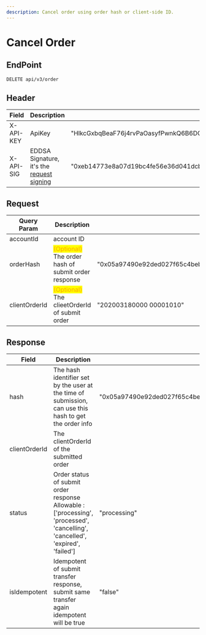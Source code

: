 ```yaml
---
description: Cancel order using order hash or client-side ID.
---
```


# Cancel Order

## EndPoint

```
DELETE api/v3/order
```



## Header

<table><thead><tr><th>Field</th><th>Description</th><th>Example</th><th data-hidden>Type</th><th data-hidden>Required</th></tr></thead><tbody><tr><td>X-API-KEY</td><td>ApiKey</td><td>"HlkcGxbqBeaF76j4rvPaOasyfPwnkQ6B6DQ6THZWbvrAGxzEdulXQvOKLrRWZLnN"</td><td></td><td>Y</td></tr><tr><td>X-API-SIG</td><td>EDDSA Signature, it's the <a href="../../../resources/request-signing/#special-api-request-signatures">request signing</a></td><td>"0xeb14773e8a07d19bc4fe56e36d041dcb0026bf21e05c7652f7e92160deaf5ea9c4fe56e34773e86d041dcbeb1a07d19b002652f7e92160deaf5e6bf21e05c7a9002652f7e92160deaf5e6bf21e05c7a9eb14773e8a07d19bc4fe56e36d041dcb"</td><td></td><td></td></tr></tbody></table>



## Request

<table><thead><tr><th width="150">Query Param</th><th>Description</th><th>Example</th><th data-hidden></th><th data-hidden></th><th data-hidden></th></tr></thead><tbody><tr><td>accountId</td><td>account ID</td><td></td><td></td><td></td><td></td></tr><tr><td>orderHash</td><td><mark style="color:orange;">(Optional)</mark> The order hash of submit order response</td><td>"0x05a97490e92ded027f65c4bebf3bad63813f4ce8c7255335894566b2eee90206"</td><td></td><td></td><td></td></tr><tr><td>clientOrderId</td><td><mark style="color:orange;">(Optional)</mark> The clieetOrderId of submit order</td><td>"202003180000 00001010"</td><td></td><td></td><td></td></tr></tbody></table>



## Response

<table><thead><tr><th>Field</th><th>Description</th><th>Example</th><th data-hidden>Type</th><th data-hidden>Required</th></tr></thead><tbody><tr><td>hash</td><td>The hash identifier set by the user at the time of submission, can use this hash to get the order info</td><td>"0x05a97490e92ded027f65c4bebf3bad63813f4ce8c7255335894566b2eee90206"</td><td>string</td><td>Y</td></tr><tr><td>clientOrderId</td><td>The clientOrderId of the submitted order</td><td></td><td></td><td></td></tr><tr><td>status</td><td>Order status of submit order response Allowable : ['processing', 'processed', 'cancelling', 'cancelled', 'expired', 'failed']</td><td>"processing"</td><td>string</td><td>Y</td></tr><tr><td>isIdempotent</td><td>Idempotent of submit transfer response, submit same transfer again idempotent will be true</td><td>"false"</td><td>boolean</td><td>Y</td></tr></tbody></table>
